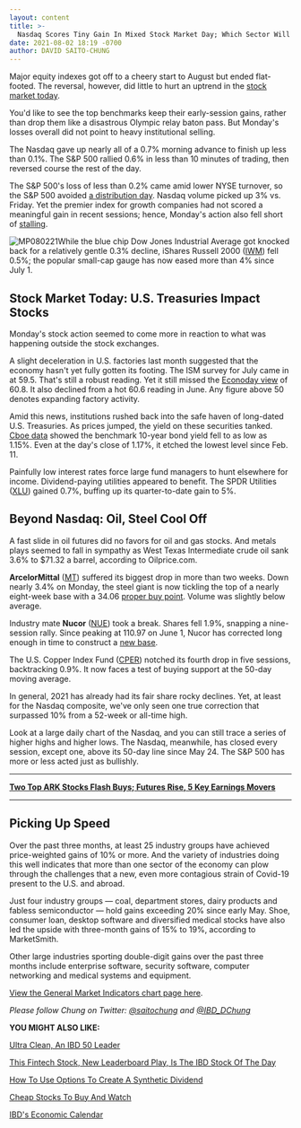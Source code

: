 ```yaml
---
layout: content
title: >-
  Nasdaq Scores Tiny Gain In Mixed Stock Market Day; Which Sector Will Run Fast In Q3?
date: 2021-08-02 18:19 -0700
author: DAVID SAITO-CHUNG
---
```






Major equity indexes got off to a cheery start to August but ended flat-footed. The reversal, however, did little to hurt an uptrend in the [stock market today](https://www.investors.com/market-trend/stock-market-today/stock-market-today-market-trends-best-stocks-buy-watch/).




You'd like to see the top benchmarks keep their early-session gains, rather than drop them like a disastrous Olympic relay baton pass. But Monday's losses overall did not point to heavy institutional selling.


The Nasdaq gave up nearly all of a 0.7% morning advance to finish up less than 0.1%. The S&P 500 rallied 0.6% in less than 10 minutes of trading, then reversed course the rest of the day.


The S&P 500's loss of less than 0.2% came amid lower NYSE turnover, so the S&P 500 avoided [a distribution day](https://www.investors.com/how-to-invest/investors-corner/how-to-spot-stock-market-tops-track-the-distribution-days/). Nasdaq volume picked up 3% vs. Friday. Yet the premier index for growth companies had not scored a meaningful gain in recent sessions; hence, Monday's action also fell short of [stalling](https://www.investors.com/how-to-invest/investors-corner/how-a-stalling-day-provides-a-sign-of-distribution-on-up-day/).


![MP080221](https://www.investors.com/wp-content/uploads/2021/08/MP080221-226x300.jpg)While the blue chip Dow Jones Industrial Average got knocked back for a relatively gentle 0.3% decline, iShares Russell 2000 ([IWM](https://research.investors.com/quote.aspx?symbol=IWM)) fell 0.5%; the popular small-cap gauge has now eased more than 4% since July 1.


Stock Market Today: U.S. Treasuries Impact Stocks
-------------------------------------------------


Monday's stock action seemed to come more in reaction to what was happening outside the stock exchanges.


A slight deceleration in U.S. factories last month suggested that the economy hasn't yet fully gotten its footing. The ISM survey for July came in at 59.5. That's still a robust reading. Yet it still missed the [Econoday view](https://research.investors.com/economic-calendar/) of 60.8. It also declined from a hot 60.6 reading in June. Any figure above 50 denotes expanding factory activity.


Amid this news, institutions rushed back into the safe haven of long-dated U.S. Treasuries. As prices jumped, the yield on these securities tanked. [Cboe data](https://www.cboe.com/delayed_quotes/tnx) showed the benchmark 10-year bond yield fell to as low as 1.15%. Even at the day's close of 1.17%, it etched the lowest level since Feb. 11.


Painfully low interest rates force large fund managers to hunt elsewhere for income. Dividend-paying utilities appeared to benefit. The SPDR Utilities ([XLU](https://research.investors.com/quote.aspx?symbol=XLU)) gained 0.7%, buffing up its quarter-to-date gain to 5%.


Beyond Nasdaq: Oil, Steel Cool Off
----------------------------------


A fast slide in oil futures did no favors for oil and gas stocks. And metals plays seemed to fall in sympathy as West Texas Intermediate crude oil sank 3.6% to $71.32 a barrel, according to Oilprice.com.



**ArcelorMittal** ([MT](https://research.investors.com/quote.aspx?symbol=MT)) suffered its biggest drop in more than two weeks. Down nearly 3.4% on Monday, the steel giant is now tickling the top of a nearly eight-week base with a 34.06 [proper buy point](https://www.investors.com/how-to-invest/investors-corner/chart-reading-basics-how-a-buy-point-marks-a-time-of-opportunity/). Volume was slightly below average.


Industry mate **Nucor** ([NUE](https://research.investors.com/quote.aspx?symbol=NUE)) took a break. Shares fell 1.9%, snapping a nine-session rally. Since peaking at 110.97 on June 1, Nucor has corrected long enough in time to construct a [new base](https://www.investors.com/how-to-invest/investors-corner/investor-basics-why-learning-base-patterns-gets-the-ball-rolling/).


The U.S. Copper Index Fund ([CPER](https://research.investors.com/quote.aspx?symbol=CPER)) notched its fourth drop in five sessions, backtracking 0.9%. It now faces a test of buying support at the 50-day moving average.


In general, 2021 has already had its fair share rocky declines. Yet, at least for the Nasdaq composite, we've only seen one true correction that surpassed 10% from a 52-week or all-time high.


Look at a large daily chart of the Nasdaq, and you can still trace a series of higher highs and higher lows. The Nasdaq, meanwhile, has closed every session, except one, above its 50-day line since May 24. The S&P 500 has more or less acted just as bullishly.




---


[**Two Top ARK Stocks Flash Buys; Futures Rise, 5 Key Earnings Movers**](https://www.investors.com/market-trend/stock-market-today/dow-jones-futures-stock-market-rally-erases-gains-on-economy-fears-tesla-square-lead-new-buys-solaredge-shines/)




---


Picking Up Speed
----------------


Over the past three months, at least 25 industry groups have achieved price-weighted gains of 10% or more. And the variety of industries doing this well indicates that more than one sector of the economy can plow through the challenges that a new, even more contagious strain of Covid-19 present to the U.S. and abroad.


Just four industry groups — coal, department stores, dairy products and fabless semiconductor — hold gains exceeding 20% since early May. Shoe, consumer loan, desktop software and diversified medical stocks have also led the upside with three-month gains of 15% to 19%, according to MarketSmith.


Other large industries sporting double-digit gains over the past three months include enterprise software, security software, computer networking and medical systems and equipment.


[View the General Market Indicators chart page here](https://www.investors.com/wp-content/uploads/2021/08/DailyGMI_20210802.pdf).


*Please follow Chung on Twitter: [@saitochung](https://twitter.com/SaitoChung) and [@IBD\_DChung](https://twitter.com/IBD_DChung)*


**YOU MIGHT ALSO LIKE:**


[Ultra Clean, An IBD 50 Leader](https://www.investors.com/research/ibd-50-stocks-to-watch-as-demand-for-semiconductors-accelerates-should-you-buy-this-stock/)


[This Fintech Stock, New Leaderboard Play, Is The IBD Stock Of The Day](https://www.investors.com/research/ibd-stock-of-the-day/sq-stock-square-to-buy-afterpay-square-earnings/)


[How To Use Options To Create A Synthetic Dividend](https://www.investors.com/research/options/tesla-stock-options-to-create-a-10-synthetic-dividend/)


[Cheap Stocks To Buy And Watch](https://www.investors.com/research/cheap-stocks-to-buy/)


[IBD's Economic Calendar](https://research.investors.com/economic-calendar/)




